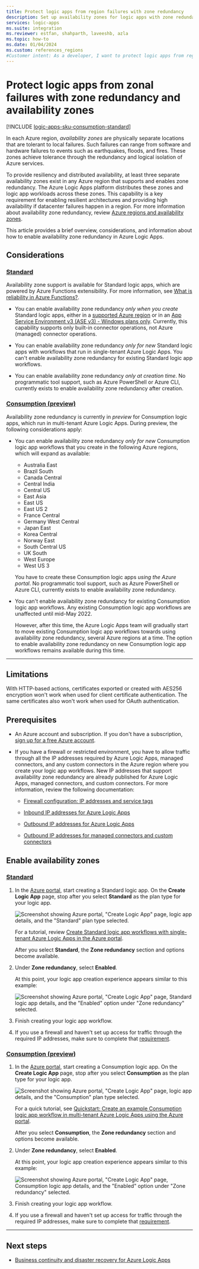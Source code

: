 ```yaml
---
title: Protect logic apps from region failures with zone redundancy
description: Set up availability zones for logic apps with zone redundancy for business continuity and disaster recovery.
services: logic-apps
ms.suite: integration
ms.reviewer: estfan, shahparth, laveeshb, azla
ms.topic: how-to
ms.date: 01/04/2024
ms.custom: references_regions
#Customer intent: As a developer, I want to protect logic apps from regional failures by setting up availability zones.
---
```


# Protect logic apps from zonal failures with zone redundancy and availability zones

[!INCLUDE [logic-apps-sku-consumption-standard](../../includes/logic-apps-sku-consumption-standard.md)]

In each Azure region, *availability zones* are physically separate locations that are tolerant to local failures. Such failures can range from software and hardware failures to events such as earthquakes, floods, and fires. These zones achieve tolerance through the redundancy and logical isolation of Azure services.

To provide resiliency and distributed availability, at least three separate availability zones exist in any Azure region that supports and enables zone redundancy. The Azure Logic Apps platform distributes these zones and logic app workloads across these zones. This capability is a key requirement for enabling resilient architectures and providing high availability if datacenter failures happen in a region. For more information about availability zone redundancy, review [Azure regions and availability zones](../availability-zones/az-overview.md).

This article provides a brief overview, considerations, and information about how to enable availability zone redundancy in Azure Logic Apps.

## Considerations

### [Standard](#tab/standard)

Availability zone support is available for Standard logic apps, which are powered by Azure Functions extensibility. For more information, see [What is reliability in Azure Functions?](../reliability/reliability-functions.md#availability-zone-support).

* You can enable availability zone redundancy *only when you create* Standard logic apps, either in a [supported Azure region](../azure-functions/azure-functions-az-redundancy.md#requirements) or in an [App Service Environment v3 (ASE v3) - Windows plans only](../app-service/environment/overview-zone-redundancy.md). Currently, this capability supports only built-in connector operations, not Azure (managed) connector operations.

* You can enable availability zone redundancy *only for new* Standard logic apps with workflows that run in single-tenant Azure Logic Apps. You can't enable availability zone redundancy for existing Standard logic app workflows.

* You can enable availability zone redundancy *only at creation time*. No programmatic tool support, such as Azure PowerShell or Azure CLI, currently exists to enable availability zone redundancy after creation.

### [Consumption (preview)](#tab/consumption)

Availability zone redundancy is currently in *preview* for Consumption logic apps, which run in multi-tenant Azure Logic Apps. During preview, the following considerations apply:

* You can enable availability zone redundancy *only for new* Consumption logic app workflows that you create in the following Azure regions, which will expand as available:

  * Australia East
  * Brazil South
  * Canada Central
  * Central India
  * Central US
  * East Asia
  * East US
  * East US 2
  * France Central
  * Germany West Central
  * Japan East
  * Korea Central
  * Norway East
  * South Central US
  * UK South
  * West Europe
  * West US 3

  You have to create these Consumption logic apps *using the Azure portal*. No programmatic tool support, such as Azure PowerShell or Azure CLI, currently exists to enable availability zone redundancy. 

* You can't enable availability zone redundancy for existing Consumption logic app workflows. Any existing Consumption logic app workflows are unaffected until mid-May 2022.

  However, after this time, the Azure Logic Apps team will gradually start to move existing Consumption logic app workflows towards using availability zone redundancy, several Azure regions at a time. The option to enable availability zone redundancy on new Consumption logic app workflows remains available during this time.

---

## Limitations

With HTTP-based actions, certificates exported or created with AES256 encryption won't work when used for client certificate authentication. The same certificates also won't work when used for OAuth authentication.

## Prerequisites

* An Azure account and subscription. If you don't have a subscription, [sign up for a free Azure account](https://azure.microsoft.com/free/?WT.mc_id=A261C142F).

* If you have a firewall or restricted environment, you have to allow traffic through all the IP addresses required by Azure Logic Apps, managed connectors, and any custom connectors in the Azure region where you create your logic app workflows. New IP addresses that support availability zone redundancy are already published for Azure Logic Apps, managed connectors, and custom connectors. For more information, review the following documentation:

  * [Firewall configuration: IP addresses and service tags](logic-apps-limits-and-config.md#firewall-ip-configuration)

  * [Inbound IP addresses for Azure Logic Apps](logic-apps-limits-and-config.md#inbound)

  * [Outbound IP addresses for Azure Logic Apps](logic-apps-limits-and-config.md#outbound)

  * [Outbound IP addresses for managed connectors and custom connectors](/connectors/common/outbound-ip-addresses)

## Enable availability zones

### [Standard](#tab/standard)

1. In the [Azure portal](https://portal.azure.com), start creating a Standard logic app. On the **Create Logic App** page, stop after you select **Standard** as the plan type for your logic app.

   ![Screenshot showing Azure portal, "Create Logic App" page, logic app details, and the "Standard" plan type selected.](./media/set-up-zone-redundancy-availability-zones/select-standard-plan.png)

   For a tutorial, review [Create Standard logic app workflows with single-tenant Azure Logic Apps in the Azure portal](create-single-tenant-workflows-azure-portal.md).

   After you select **Standard**, the **Zone redundancy** section and options become available.

1. Under **Zone redundancy**, select **Enabled**.

   At this point, your logic app creation experience appears similar to this example:

   ![Screenshot showing Azure portal, "Create Logic App" page, Standard logic app details, and the "Enabled" option under "Zone redundancy" selected.](./media/set-up-zone-redundancy-availability-zones/enable-zone-redundancy-standard.png)

1. Finish creating your logic app workflow.

1. If you use a firewall and haven't set up access for traffic through the required IP addresses, make sure to complete that [requirement](#prerequisites).

### [Consumption (preview)](#tab/consumption)

1. In the [Azure portal](https://portal.azure.com), start creating a Consumption logic app. On the **Create Logic App** page, stop after you select **Consumption** as the plan type for your logic app.

   ![Screenshot showing Azure portal, "Create Logic App" page, logic app details, and the "Consumption" plan type selected.](./media/set-up-zone-redundancy-availability-zones/select-consumption-plan.png)

   For a quick tutorial, see [Quickstart: Create an example Consumption logic app workflow in multi-tenant Azure Logic Apps using the Azure portal](quickstart-create-example-consumption-workflow.md).

   After you select **Consumption**, the **Zone redundancy** section and options become available.

1. Under **Zone redundancy**, select **Enabled**.

   At this point, your logic app creation experience appears similar to this example:

   ![Screenshot showing Azure portal, "Create Logic App" page, Consumption logic app details, and the "Enabled" option under "Zone redundancy" selected.](./media/set-up-zone-redundancy-availability-zones/enable-zone-redundancy-consumption.png)

1. Finish creating your logic app workflow.

1. If you use a firewall and haven't set up access for traffic through the required IP addresses, make sure to complete that [requirement](#prerequisites).

---

## Next steps

* [Business continuity and disaster recovery for Azure Logic Apps](business-continuity-disaster-recovery-guidance.md)
